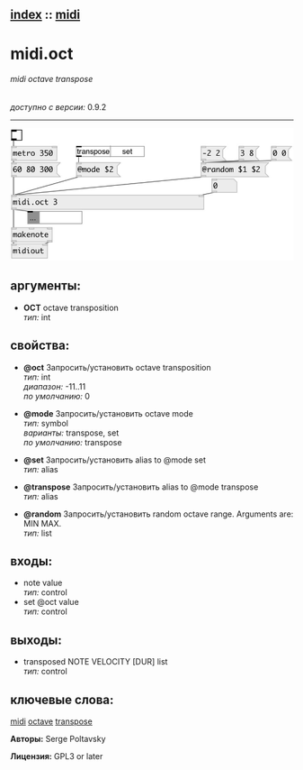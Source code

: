 [index](index.html) :: [midi](category_midi.html)
---

# midi.oct

###### midi octave transpose

*доступно с версии:* 0.9.2

---




[![example](../examples/img/midi.oct.jpg)](../examples/pd/midi.oct.pd)



## аргументы:

* **OCT**
octave transposition<br>
_тип:_ int<br>





## свойства:

* **@oct** 
Запросить/установить octave transposition<br>
_тип:_ int<br>
_диапазон:_ -11..11<br>
_по умолчанию:_ 0<br>

* **@mode** 
Запросить/установить octave mode<br>
_тип:_ symbol<br>
_варианты:_ transpose, set<br>
_по умолчанию:_ transpose<br>

* **@set** 
Запросить/установить alias to @mode set<br>
_тип:_ alias<br>

* **@transpose** 
Запросить/установить alias to @mode transpose<br>
_тип:_ alias<br>

* **@random** 
Запросить/установить random octave range. Arguments are: MIN MAX.<br>
_тип:_ list<br>



## входы:

* note value<br>
_тип:_ control
* set @oct value<br>
_тип:_ control



## выходы:

* transposed NOTE VELOCITY [DUR] list<br>
_тип:_ control



## ключевые слова:

[midi](keywords/midi.html)
[octave](keywords/octave.html)
[transpose](keywords/transpose.html)






**Авторы:** Serge Poltavsky




**Лицензия:** GPL3 or later





